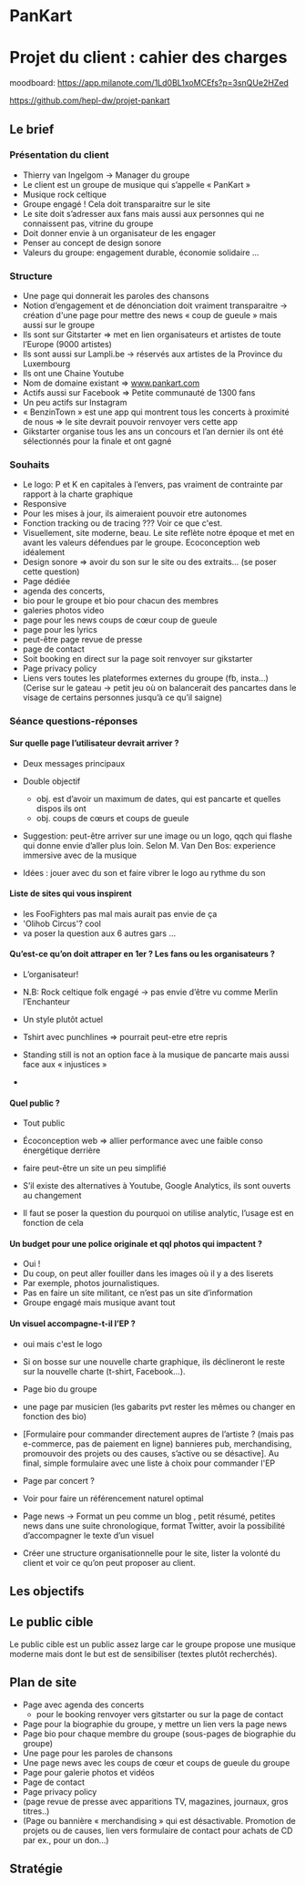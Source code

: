 # PanKart

# Projet du client : cahier des charges

moodboard: https://app.milanote.com/1Ld0BL1xoMCEfs?p=3snQUe2HZed

https://github.com/hepl-dw/projet-pankart
## Le brief
### Présentation du client
- Thierry van Ingelgom -> Manager du groupe
- Le client est un groupe de musique qui s’appelle « PanKart »
- Musique rock celtique  
- Groupe engagé ! Cela doit transparaitre sur le site
- Le site doit s’adresser aux fans mais aussi aux personnes qui ne connaissent pas, vitrine du groupe
- Doit donner envie à un organisateur de les engager
- Penser au concept de design sonore
- Valeurs du groupe: engagement durable, économie solidaire …

### Structure
- Une page qui donnerait les paroles des chansons
- Notion d’engagement et de dénonciation doit vraiment transparaitre -> création d'une page pour mettre des news « coup de gueule » mais aussi sur le groupe
- Ils sont sur Gitstarter => met en lien organisateurs et artistes de toute l’Europe (9000 artistes)
- Ils sont aussi sur Lampli.be -> réservés aux artistes de la Province du Luxembourg
- Ils ont une Chaine Youtube
- Nom de domaine existant => www.pankart.com
- Actifs aussi sur Facebook => Petite communauté de 1300 fans
- Un peu actifs sur Instagram
- « BenzinTown » est une app qui montrent tous les concerts à proximité de nous => le site devrait pouvoir renvoyer vers cette app
- Gikstarter organise tous les ans un concours et l’an dernier ils ont été sélectionnés pour la finale et ont gagné

### Souhaits
- Le logo: P et K en capitales à l’envers, pas vraiment de contrainte par rapport à la charte graphique
- Responsive
- Pour les mises à jour, ils aimeraient pouvoir etre autonomes
- Fonction tracking ou de tracing ??? Voir ce que c'est.
- Visuellement, site moderne, beau. Le site reflète notre époque et met en avant les valeurs défendues par le groupe. Ecoconception web idéalement
- Design sonore => avoir du son sur le site ou des extraits… (se poser cette question)
- Page dédiée
- agenda des concerts, 
- bio pour le groupe et bio pour chacun des membres
- galeries photos video
- page pour les news coups de cœur coup de gueule
- page pour les lyrics
- peut-être page revue de presse
- page de contact
- Soit booking en direct sur la page soit renvoyer sur gikstarter
- Page privacy policy
- Liens vers toutes les plateformes externes du groupe (fb, insta…)
(Cerise sur le gateau -> petit jeu où on balancerait des pancartes dans le visage de certains personnes jusqu’à ce qu’il saigne)

### Séance questions-réponses
#### Sur quelle page l’utilisateur devrait arriver ?
- Deux messages principaux
- Double objectif  
	- obj. est d’avoir un maximum de dates, qui est pancarte et quelles dispos ils ont
	- obj. coups de cœurs et coups de gueule

- Suggestion: peut-être arriver sur une image ou un logo, qqch qui flashe qui donne envie d’aller plus loin. Selon M. Van Den Bos: experience immersive avec de la musique
- Idées : jouer avec du son et faire vibrer le logo au rythme du son

#### Liste de sites qui vous inspirent
- les FooFighters pas mal mais aurait pas envie de ça
- 'Olihob Circus'? cool
- va poser la question aux 6 autres gars
…

#### Qu’est-ce qu’on doit attraper en 1er ? Les fans ou les organisateurs ? 
- L’organisateur!

- N.B: Rock celtique folk engagé -> pas envie d’être vu comme Merlin l’Enchanteur
- Un style plutôt actuel
- Tshirt avec punchlines => pourrait peut-etre etre repris 
- Standing still is not an option face à la musique de pancarte mais aussi face aux « injustices »
- 
#### Quel public ?
- Tout public
- Écoconception web => allier performance avec une faible conso énergétique derrière
- faire peut-être un site un peu simplifié

- S’il existe des alternatives à Youtube, Google Analytics, ils sont ouverts au changement
- Il faut se poser la question du pourquoi on utilise analytic, l’usage est en fonction de cela

#### Un budget pour une police originale et qql photos qui impactent ?
- Oui !
- Du coup, on peut aller fouiller dans les images où il y a des liserets 
- Par exemple, photos journalistiques.
- Pas en faire un site militant, ce n’est pas un site d’information
- Groupe engagé mais musique avant tout

#### Un visuel accompagne-t-il l’EP ? 
- oui mais c'est le logo

- Si on bosse sur une nouvelle charte graphique, ils déclineront le reste sur la nouvelle charte (t-shirt, Facebook…).

- Page bio du groupe
- une page par musicien (les gabarits pvt rester les mêmes ou changer en fonction des bio)

- [Formulaire pour commander directement aupres de l’artiste ? (mais pas e-commerce, pas de paiement en ligne)  bannieres pub, merchandising, promouvoir des projets ou des causes, s’active ou se désactive]. Au final, simple formulaire avec une liste à choix pour commander l'EP

- Page par concert ?

- Voir pour faire un référencement naturel optimal

- Page news -> Format un peu comme un blog , petit résumé, petites news dans une suite chronologique, format Twitter, avoir la possibilité d’accompagner le texte d’un visuel

- Créer une structure organisationnelle pour le site, lister la volonté du client et voir ce qu’on peut proposer au client.

## Les objectifs

## Le public cible
Le public cible est un public assez large car le groupe propose une musique moderne mais dont le but est de sensibiliser (textes plutôt recherchés).

## Plan de site
- Page avec agenda des concerts
	- pour le booking renvoyer vers gitstarter ou sur la page de contact
- Page pour la biographie du groupe, y mettre un lien vers la page news
- Page bio pour chaque membre du groupe (sous-pages de biographie du groupe)
- Une page pour les paroles de chansons
- Une page news avec les coups de cœur et coups de gueule du groupe
- Page pour galerie photos et vidéos
- Page de contact
- Page privacy policy
- (page revue de presse avec apparitions TV, magazines, journaux, gros titres..)
- (Page ou bannière « merchandising » qui est désactivable. Promotion de projets ou de causes, lien vers formulaire de contact pour achats de CD par ex., pour un don…)

## Stratégie

